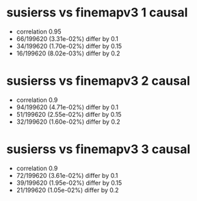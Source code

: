 # susierss vs finemapv3  1 causal

- correlation 0.95
- 66/199620 (3.31e-02%) differ by 0.1
- 34/199620 (1.70e-02%) differ by 0.15
- 16/199620 (8.02e-03%) differ by 0.2


# susierss vs finemapv3  2 causal

- correlation 0.9
- 94/199620 (4.71e-02%) differ by 0.1
- 51/199620 (2.55e-02%) differ by 0.15
- 32/199620 (1.60e-02%) differ by 0.2


# susierss vs finemapv3  3 causal

- correlation 0.9
- 72/199620 (3.61e-02%) differ by 0.1
- 39/199620 (1.95e-02%) differ by 0.15
- 21/199620 (1.05e-02%) differ by 0.2


